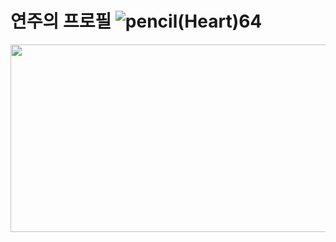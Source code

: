# 연주의 프로필 ![pencil(Heart)64](https://github.com/user-attachments/assets/642d2753-f0a5-44e0-bc39-4fa6778260f7)


<a href="https://github.com/devxb/gitanimals">
  <img
    src="https://render.gitanimals.org/farms/yeonju0312"
    width="600"
    height="300"
  />
</a>
